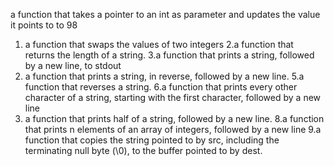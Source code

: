 a function that takes a pointer to an int as parameter and updates the value it points to to 98
1. a function that swaps the values of two integers
2.a function that returns the length of a string.
3.a function that prints a string, followed by a new line, to stdout
4. a function that prints a string, in reverse, followed by a new line.
5.a function that reverses a string.
6.a function that prints every other character of a string, starting with the first character, followed by a new line
7. a function that prints half of a string, followed by a new line.
8.a function that prints n elements of an array of integers, followed by a new line
9.a function that copies the string pointed to by src, including the terminating null byte (\0), to the buffer pointed to by dest.
